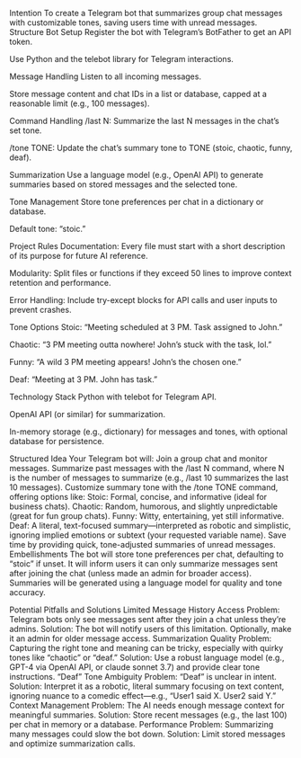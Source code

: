 Intention
To create a Telegram bot that summarizes group chat messages with customizable tones, saving users time with unread messages.
Structure
Bot Setup
Register the bot with Telegram’s BotFather to get an API token.

Use Python and the telebot library for Telegram interactions.

Message Handling
Listen to all incoming messages.

Store message content and chat IDs in a list or database, capped at a reasonable limit (e.g., 100 messages).

Command Handling
/last N: Summarize the last N messages in the chat’s set tone.

/tone TONE: Update the chat’s summary tone to TONE (stoic, chaotic, funny, deaf).

Summarization
Use a language model (e.g., OpenAI API) to generate summaries based on stored messages and the selected tone.

Tone Management
Store tone preferences per chat in a dictionary or database.

Default tone: “stoic.”

Project Rules
Documentation: Every file must start with a short description of its purpose for future AI reference.

Modularity: Split files or functions if they exceed 50 lines to improve context retention and performance.

Error Handling: Include try-except blocks for API calls and user inputs to prevent crashes.

Tone Options
Stoic: “Meeting scheduled at 3 PM. Task assigned to John.”

Chaotic: “3 PM meeting outta nowhere! John’s stuck with the task, lol.”

Funny: “A wild 3 PM meeting appears! John’s the chosen one.”

Deaf: “Meeting at 3 PM. John has task.”

Technology Stack
Python with telebot for Telegram API.

OpenAI API (or similar) for summarization.

In-memory storage (e.g., dictionary) for messages and tones, with optional database for persistence.

Structured Idea
Your Telegram bot will:
Join a group chat and monitor messages.
Summarize past messages with the /last N command, where N is the number of messages to summarize (e.g., /last 10 summarizes the last 10 messages).
Customize summary tone with the /tone TONE command, offering options like:
Stoic: Formal, concise, and informative (ideal for business chats).
Chaotic: Random, humorous, and slightly unpredictable (great for fun group chats).
Funny: Witty, entertaining, yet still informative.
Deaf: A literal, text-focused summary—interpreted as robotic and simplistic, ignoring implied emotions or subtext (your requested variable name).
Save time by providing quick, tone-adjusted summaries of unread messages.
Embellishments
The bot will store tone preferences per chat, defaulting to “stoic” if unset.
It will inform users it can only summarize messages sent after joining the chat (unless made an admin for broader access).
Summaries will be generated using a language model for quality and tone accuracy.

Potential Pitfalls and Solutions
Limited Message History Access
Problem: Telegram bots only see messages sent after they join a chat unless they’re admins.
Solution: The bot will notify users of this limitation. Optionally, make it an admin for older message access.
Summarization Quality
Problem: Capturing the right tone and meaning can be tricky, especially with quirky tones like “chaotic” or “deaf.”
Solution: Use a robust language model (e.g., GPT-4 via OpenAI API, or claude sonnet 3.7) and provide clear tone instructions.
“Deaf” Tone Ambiguity
Problem: “Deaf” is unclear in intent.
Solution: Interpret it as a robotic, literal summary focusing on text content, ignoring nuance to a comedic effect—e.g., “User1 said X. User2 said Y.”
Context Management
Problem: The AI needs enough message context for meaningful summaries.
Solution: Store recent messages (e.g., the last 100) per chat in memory or a database.
Performance
Problem: Summarizing many messages could slow the bot down.
Solution: Limit stored messages and optimize summarization calls.